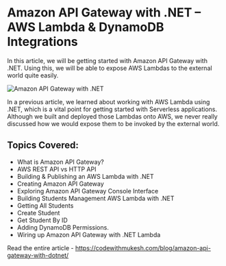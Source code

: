 # Amazon API Gateway with .NET – AWS Lambda & DynamoDB Integrations

In this article, we will be getting started with Amazon API Gateway with .NET. Using this, we will be able to expose AWS Lambdas to the external world quite easily.

![Amazon API Gateway with .NET](https://codewithmukesh.com/wp-content/uploads/2022/08/Securing-Amazon-API-Gateway-with-Lambda-Authorizer-in-.NET-Featured.png)

In a previous article, we learned about working with AWS Lambda using .NET, which is a vital point for getting started with Serverless applications. Although we built and deployed those Lambdas onto AWS, we never really discussed how we would expose them to be invoked by the external world.

## Topics Covered:
- What is Amazon API Gateway?
- AWS REST API vs HTTP API
- Building & Publishing an AWS Lambda with .NET
- Creating Amazon API Gateway
- Exploring Amazon API Gateway Console Interface
- Building Students Management AWS Lambda with .NET
- Getting All Students
- Create Student
- Get Student By ID
- Adding DynamoDB Permissions.
- Wiring up Amazon API Gateway with .NET Lambda

Read the entire article - https://codewithmukesh.com/blog/amazon-api-gateway-with-dotnet/

